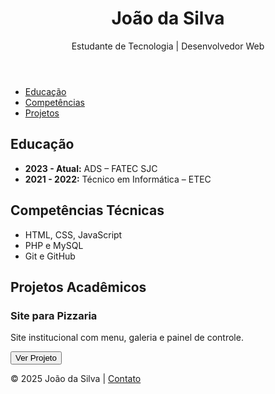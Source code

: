 <!DOCTYPE html>
<html lang="pt-br">
<head>
  <meta charset="UTF-8">
  <title>Portfólio Acadêmico</title>
  <meta name="viewport" content="width=device-width, initial-scale=1.0">
  <link rel="stylesheet" href="style.css">
</head>
<body>
  <header>
    <h1>João da Silva</h1>
    <p>Estudante de Tecnologia | Desenvolvedor Web</p>
  </header>

  <nav>
    <ul>
      <li><a href="#educacao">Educação</a></li>
      <li><a href="#competencias">Competências</a></li>
      <li><a href="#projetos">Projetos</a></li>
    </ul>
  </nav>

  <section id="educacao">
    <h2>Educação</h2>
    <ul>
      <li><strong>2023 - Atual:</strong> ADS – FATEC SJC</li>
      <li><strong>2021 - 2022:</strong> Técnico em Informática – ETEC</li>
    </ul>
  </section>

  <section id="competencias">
    <h2>Competências Técnicas</h2>
    <ul>
      <li>HTML, CSS, JavaScript</li>
      <li>PHP e MySQL</li>
      <li>Git e GitHub</li>
    </ul>
  </section>

  <section id="projetos">
    <h2>Projetos Acadêmicos</h2>
    <div class="projeto">
      <h3>Site para Pizzaria</h3>
      <p>Site institucional com menu, galeria e painel de controle.</p>
      <button onclick="verProjeto('https://seuusuario.github.io/pizzaria')">Ver Projeto</button>
    </div>
  </section>

  <footer>
    <p>© 2025 João da Silva | <a href="mailto:joao@email.com">Contato</a></p>
  </footer>

  <script src="script.js"></script>
</body>
</html>
